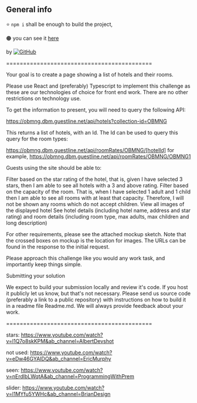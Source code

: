 ## General info

:star: 
`npm i` 
shall be enough to build the project,

:orange_circle: you can see it [here](jg-guestline.netlify.app/)


by <a href="https://github.com/Joanna-Golofit">![GitHub](https://img.shields.io/badge/-Joanna--Golofit-05122A?style=flat&logo=github)</a> 

===========================================

Your goal is to create a page showing a list of hotels and their rooms.



Please use React and (preferably) Typescript to implement this challenge as these are our technologies of choice for front end work. There are no other restrictions on technology use.



To get the information to present, you will need to query the following API:

https://obmng.dbm.guestline.net/api/hotels?collection-id=OBMNG



This returns a list of hotels, with an Id. The Id can be used to query this query for the room types:


https://obmng.dbm.guestline.net/api/roomRates/OBMNG/[hotelId] for example, https://obmng.dbm.guestline.net/api/roomRates/OBMNG/OBMNG1



Guests using the site should be able to:



Filter based on the star rating of the hotel, that is, given I have selected 3 stars, then I am able to see all hotels with a 3 and above rating.
Filter based on the capacity of the room. That is, when I have selected 1 adult and 1 child then I am able to see all rooms with at least that capacity. Therefore, I will not be shown any rooms which do not accept children.
View all images of the displayed hotel
See hotel details (including hotel name, address and star rating) and room details (including room type, max adults, max children and long description)


For other requirements, please see the attached mockup sketch. Note that the crossed boxes on mockup is the location for images. The URLs can be found in the response to the initial request.



Please approach this challenge like you would any work task, and importantly keep things simple.



Submitting your solution



We expect to build your submission locally and review it's code. If you host it publicly let us know, but that's not necessary. Please send us source code (preferably a link to a public repository) with instructions on how to build it in a readme file Readme.md. We will always provide feedback about your work.


===========================================


stars: 
https://www.youtube.com/watch?v=l1Q7o8skKPM&ab_channel=AlbertDevshot

not used: https://www.youtube.com/watch?v=eDw46GYAIDQ&ab_channel=EricMurphy

seen: https://www.youtube.com/watch?v=nErdlbLWqtA&ab_channel=ProgrammingWithPrem

slider:
https://www.youtube.com/watch?v=l1MYfu5YWHc&ab_channel=BrianDesign